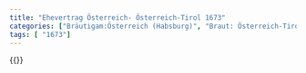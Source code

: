 ```yaml
---
title: "Ehevertrag Österreich- Österreich-Tirol 1673"
categories: ["Bräutigam:Österreich (Habsburg)", "Braut: Österreich-Tirol (Habsburg)", "Eheschließung vollzogen?:Ja", "verschiedenkonfessionelle Ehe?:Nein", "Dynastie Bräutigam:Habsburg (Österreich)", "Akteur Bräutigam:Habsburg (Österreich)", "Akteur Braut:Medici", "Textbezug?:ja", "Ständisch?:nein", "Ratifikation?:ja", "Sonstiges?:nein", "Bräutigam:Österreich (Habsburg)", "Braut: Österreich-Tirol (Habsburg)"]
tags: [ "1673"]
---
```

<!--more-->
{{<v81>}}